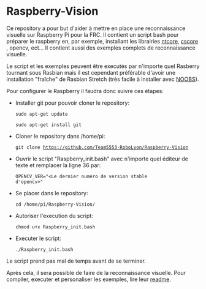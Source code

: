 # Raspberry-Vision
Ce repository a pour but d'aider à mettre en place une reconnaissance visuelle sur Raspberry Pi pour la FRC.
Il contient un script bash pour préparer le raspberry en, par exemple, installant les librairies
<a href="https://wpilib.screenstepslive.com/s/currentCS/m/75361/l/843361-what-is-networktables">ntcore</a>,
<a href="https://wpilib.screenstepslive.com/s/currentCS/m/vision/l/682778-read-and-process-video-cameraserver-class">cscore</a>
, opencv, ect... Il contient aussi des exemples complets de reconnaissance visuelle.

Le script et les exemples peuvent être executés par n'importe quel Rasberry tournant sous Rasbian mais il est cependant préférable d'avoir une installation "fraîche" de Rasbian Stretch (très facile à installer avec <a href="https://www.raspberrypi.org/documentation/installation/noobs.md"> NOOBS</a>).


Pour configurer le Raspberry il faudra donc suivre ces étapes:


- Installer git pour pouvoir cloner le repository:

    <code>sudo apt-get update</code>

    <code>sudo apt-get install git</code>


- Cloner le repository dans /home/pi:

    <code>git clone https://github.com/Team5553-RoboLyon/Raspberry-Vision</code>
    
    
- Ouvrir le script "Raspberry_init.bash" avec n'importe quel éditeur de texte et remplacer la ligne 36 par:

    <code>OPENCV_VER="<Le dernier numéro de version stable d'opencv>"</code>
    
    
- Se placer dans le repository:

    <code>cd /home/pi/Raspberry-Vision/</code>
    
    
- Autoriser l'execution du script:

    <code>chmod u+x Raspberry_init.bash</code>
    
    
- Executer le script:

    <code>./Raspberry_init.bash</code>
    
Le script prend pas mal de temps avant de se terminer.

Après cela, il sera possible de faire de la reconnaissance visuelle. Pour compiler, executer et personaliser les exemples, lire leur <a href="Vision_example/README.md">readme</a>.
